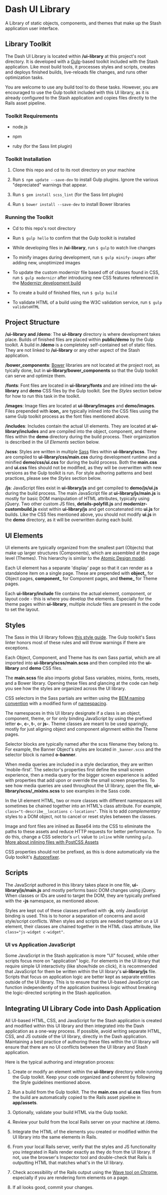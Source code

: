# Dash UI Library

A Library of static objects, components, and themes that make up the Stash application user interface.

## Library Toolkit

The Dash UI Library is located within **/ui-library** at this project's root directory. It is developed with a [Gulp](http://gulpjs.com)-based toolkit included with the Stash application. Like most build tools, it processes styles and scripts, creates and deploys finished builds, live-reloads file changes, and runs other optimization tasks. 

You are welcome to use any build tool to do these tasks. However, you are encouraged to use the Gulp toolkit included with this UI library, as it is already configured to the Stash application and copies files directly to the Rails asset pipeline.

### Toolkit Requirements

* node.js

* npm

* ruby (for the Sass lint plugin)

### Toolkit Installation

1. Clone this repo and cd to its root directory on your machine

2. Run `$ npm update --save-dev` to install Gulp plugins. Ignore the various "depreciated" warnings that appear.

3. Run `$ gem install scss_lint` (for the Sass lint plugin)

4. Run `$ bower install --save-dev` to install Bower libraries

### Running the Toolkit

* Cd to this repo's root directory

* Run `$ gulp hello` to confirm that the Gulp toolkit is installed

* While developing files in **/ui-library**, run `$ gulp` to watch live changes

* To minify images during development, run `$ gulp minify-images` after adding new, unoptimized images

* To update the custom modernizr file based off of classes found in CSS, run `$ gulp modernizr` after introducing new CSS features referenced in the [Modernizr development build](https://modernizr.com)

* To create a build of finished files, run `$ gulp build`

* To validate HTML of a build using the W3C validation service, run `$ gulp validateHTML`

## Project Structure

**/ui-library and /demo**: The **ui-library** directory is where development takes place. Builds of finished files are placed within **public/demo** by the Gulp toolkit. A build in **/demo** is a completeley self-contained set of static files. They are not linked to **/ui-library** or any other aspect of the Stash application.

**/bower\_components**: [Bower](https://bower.io) libraries are not located at the project root, as tyically done, but in **ui-library/bower_components** so that the Gulp toolkit can serve and optimize them.

**/fonts**: Font files are located in **ui-library/fonts** and are inlined into the **ui-library** and **demo** CSS files by the Gulp toolkit. See the *Styles* section below for how to run this task in the toolkit.

**/images**: Image files are located at **ui-library/images** and **demo/images**. Files prepended with **icon_** are typically inlined into the CSS files using the same Gulp toolkit process as the font files mentioned above.

**/includes**: Includes contain the actual UI elements. They are located at **ui-library/includes** and are compiled into the object, component, and theme files within the **demo** directory during the build process. Their organization is described in the *UI Elements* section below.

**/scss**: Styles are written in multiple [Sass](http://sass-lang.com) files within **ui-library/scss**. They are compiled to **ui-library/css/main.css** during development runtime and a minified **demo/css/ui.css** for during the build process. Both the **main.css** and **ui.css** files should not be modified, as they will be overwritten with new versions as the Gulp toolkit is run. For style authoring patterns and best practices, please see the *Styles* section below.

**/js**: JavaScript files exist in **ui-library/js** and get compiled to **demo/js/ui.js** during the build process. The main JavaScript file at **ui-library/js/main.js** is mostly for basic DOM manipulation of HTML attributes, typically using jQuery. Two other custom JS files, **details-polyfill.js** and **modernizr-custombuild.js** exist within **ui-library/js** and get concatenated into **ui.js** for builds. Like the CSS files mentioned above, you should not modify **ui.js** in the **demo** directory, as it will be overwritten during each build.

## UI Elements

UI elements are typically organized from the smallest part (Objects) that make up larger structures (Components), which are assembled at the page level (Themes). This hierarchy is similar to the [Atomic Design model](http://bradfrost.com/blog/post/atomic-web-design).

Each UI element has a separate 'display' page so that it can render as a standalone item on a single page. These are prepended with **object\_** for Object pages, **component\_** for Component pages, and **theme\_** for Theme pages.

Each **ui-library/include** file contains the actual element, component, or layout code - this is where you develop the elements. Especially for the theme pages within **ui-library**, multiple *include* files are present in the code to set the layout.

## Styles

The Sass in this UI library follows [this style guide](https://css-tricks.com/sass-style-guide). The Gulp toolkit's Sass linter honors most of these rules and will throw warnings if there are exceptions.

Each Object, Component, and Theme has its own Sass partial, which are all imported into **ui-library/scss/main.scss** and then compiled into the **ui-library** and **demo** CSS files.

The **main.scss** file also imports global Sass variables, mixins, fonts, resets, and a Bower library. Opening these files and glancing at the code can help you see how the styles are organized across the UI library.

CSS selectors in the Sass partials are written using the [BEM naming convention](https://css-tricks.com/bem-101) with a modified form of [namespacing](http://csswizardry.com/2015/03/more-transparent-ui-code-with-namespaces).

The namespaces in this UI library designate if a class is an object, component, theme, or for only binding JavaScript by using the prefixed letter **o-**, **c-**, **t-**, or **js-**. Theme classes are meant to be used sparingly, mostly for just aligning object and component alignment within the Theme pages.

Selector blocks are typically named after the scss filename they belong to. For example, the Banner Object's styles are located in `_banner.scss` and the selector block is named **o-banner**.

When media queries are included in a style declaration, they are written 'mobile-first'. The selector's properties first define the small screen experience, then a media query for the bigger screen experience is added with properties that add upon or override the small screen properties. To see how media queries are used throughout the UI library, open the file, **ui-library/scss/_mixins.scss** to see examples in the Sass code.

In the UI element HTML, two or more classes with different namespaces will sometimes be chained together into an HTML's class attribute. For example, `class="t-describe__locations c-locations"`. This is to add *complementary* styles to a DOM object, not to cancel or reset styles between the classes.

Image and font files are inlined as Base64 into the CSS to eliminate the paths to these assets and reduce HTTP requests for better performance. To do this, change a CSS selector's `url` value to `inline` while running `gulp`. [More about inlining files with PostCSS Assets](https://github.com/assetsjs/postcss-assets#inlining-files)

CSS properties should not be prefixed, as this is done automatically via the Gulp toolkit's [Autoprefixer](https://www.npmjs.com/package/gulp-autoprefixer).

## Scripts

The JavaScript authored in this library takes place in one file, **ui-library/js/main.js** and mostly performs basic DOM changes using jQuery. When classes or IDs are used to target the DOM, they are typically prefixed with the **-js** namespace, as mentioned above.

Styles are kept out of these classes prefixed with **-js**, only JavaScript binding is used. This is to honor a separation of concerns and avoid style/script conflicts. When styles and scripts are needed together on a UI element, their classes are chained together in the HTML class attribute, like `class="js-widget c-widget"`.

### UI vs Application JavaScript

Some JavaScript in the Stash application is more "UI" focused, while other scripts focus more on "application" logic. For elements in the UI library that require simple UI interactivity (like show/hide on click), it is recommended that JavaScript for them be written within the UI library's **ui-library/js** file. Scripts that focus on application logic are better kept as separate entities outside of the UI library. This is to ensure that the UI-based JavaScript can function independently of the application business logic without breaking the logic-directed scripting in the Stash application.

## Integrating UI Library Code into Dash Application

All UI-based HTML, CSS, and JavaScript for the Stash application is created and modified within this UI library and then integrated into the Dash application as a one-way process. If possible, avoid writing separate HTML, CSS, and JS outside of the UI library, directly in the Dash application. Maintaining a best practice of authoring these files within the UI library will ensure that there are no UI conflicts between the UI library and Stash application.

Here is the typical authoring and integration process:

1. Create or modify an element within the **ui-library** directory while running the Gulp toolkit. Keep your code organized and coherent by following the Style guidelines mentioned above.

2. Run a build from the Gulp toolkit. The the **main.css** and **ui.css** files from the build are automatically copied to the Rails asset pipeline in **app/assets**.

3. Optionally, validate your build HTML via the Gulp toolkit.

4. Review your build from the local Rails server on your machine at /demo.

5. Integrate the HTML of the elements you created or modified within the UI library into the same elements in Rails.

6. From your local Rails server, verify that the styles and JS functionality you integrated in Rails render exactly as they do from the UI library. If not, use the browser's Inspector tool and double-check that Rails is outputting HTML that matches what's in the UI library.

7. Check accessibility of the Rails output using the [Wave tool on Chrome](http://wave.webaim.org/extension), especially if you are rendering form elements on a page.

8. If all looks good, commit your changes.
